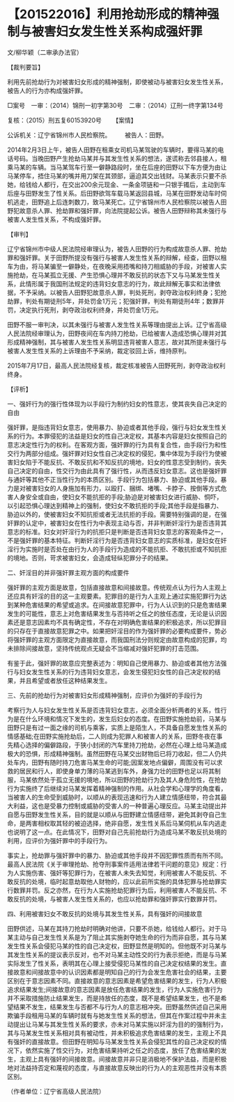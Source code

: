 # 【201522016】利用抢劫形成的精神强制与被害妇女发生性关系构成强奸罪

文/柳华颖（二审承办法官）

【裁判要旨】

利用先前抢劫行为对被害妇女形成的精神强制，即使被动与被害妇女发生性关系，被告人的行为亦构成强奸罪。

□案号　一审：（2014）锦刑一初字第30号　二审：（2014）辽刑一终字第134号

复核：（2015）刑五复60153920号 　　【案情】

公诉机关：辽宁省锦州市人民检察院。 　　被告人：田野。

2014年2月3日上午，被告人田野在租乘女司机马某驾驶的车辆时，要得马某的电话号码。当晚田野产生抢劫马某并与其发生性关系的想法，遂谎称去邻县接人，租乘马某的车辆。当马某驾车行至一僻静路段时，坐在后座的田野以下车方便为由让马某停车，捂住马某的嘴并用刀架在其颈部，逼迫其交出钱财。马某表示只要不杀她，给钱给人都行，在交出200余元现金、一条金项链和一只银手镯后，主动到车后座与田野发生了性关系。后田野欲驾车载马某返回县城，马某在田野发动车时伺机逃走，田野追上后连刺数刀，致马某死亡。辽宁省锦州市人民检察院以被告人田野犯故意杀人罪、抢劫罪和强奸罪，向法院提起公诉。被告人田野辩称其未强行与被害人发生性关系，不构成强奸罪。

【审判】

辽宁省锦州市中级人民法院经审理认为，被告人田野的行为构成故意杀人罪、抢劫罪和强奸罪。关于田野所提没有强行与被害人发生性关系的辩解，经查，田野以租车为由，将马某骗至一僻静处，在夜晚采用捂嘴和持刀相威胁的手段，对被害人实施抢劫，在马某孤立无援、产生恐惧心理并不敢反抗的状态下又与马某发生性关系，此情形属于我国刑法规定的违背妇女意志的行为，故此辩解无事实和法律依据，不予采纳。以被告人田野犯故意杀人罪，判处死刑，剥夺政治权利终身；犯抢劫罪，判处有期徒刑5年，并处罚金1万元；犯强奸罪，判处有期徒刑4年；数罪并罚，决定执行死刑，剥夺政治权利终身，并处罚金1万元。

田野不服一审判决，以其未强行与被害人发生性关系等理由提出上诉。辽宁省高级人民法院经审理认为，田野夜间在车内持刀抢劫，已给被害人造成恐惧心理并对其形成精神强制，其与被害人发生性关系明显违背被害人意志，故对其所提未强行与被害人发生性关系的上诉理由不予采纳，裁定驳回上诉，维持原判。

2015年7月17日，最高人民法院经复核，裁定核准被告人田野死刑，剥夺政治权利终身。

【评析】

一、强奸行为的强行性体现为以手段行为制约妇女的性意志，使其丧失自己决定的自由

强奸罪，是指违背妇女意志，使用暴力、胁迫或者其他手段，强行与妇女发生性关系的行为。本罪侵犯的法益是妇女的性自己决定权，其基本内容是妇女按照自己的意志决定性行为的权利。在客观方面，强奸罪的行为具有复合性，由手段行为和性交行为两部分组成。强奸罪对妇女性自己决定权的侵犯，集中体现为手段行为使被害妇女陷于不能反抗、不敢反抗和不知反抗的境地，妇女的性意志受到制约，丧失自己决定的自由，性交行为由此具有了强行性，从而违反妇女意志。这也是强奸罪与通奸等其他不正当性行为的本质区别。手段行为包括暴力、胁迫或其他手段。暴力是对被害妇女的人身施加有形力，以殴打、捆绑、堵嘴、卡脖子、按倒等方式危害人身安全或自由，使妇女不能抗拒的手段;胁迫是对被害妇女进行威胁、恫吓，以引起恐惧心理达到精神上的强制，使妇女不敢抗拒的手段;其他手段是指暴力、胁迫以外的，使被害妇女不知抗拒或者无法抗拒的手段。需要特别强调的是，在强奸罪的认定中，被害妇女在性行为中表现主动与否，并非判断奸淫行为是否违背其意志的标准。妇女对奸淫行为的抗拒只是判断是否违背妇女意志的客观条件之一，不是强奸罪的基本特征。判断奸淫行为是否违背妇女意志的实质标准，是妇女在奸淫行为实施时是否处在由行为人的手段行为造成的不能抗拒、不敢抗拒或不知抗拒的境地。否则，苛求被害妇女，会造成轻纵犯罪分子的结果。

二、奸淫目的并非强奸罪主观方面的构成要件

强奸罪的主观方面是故意，包括直接故意和间接故意。传统观点认为行为人主观上还应具有奸淫的目的这一主观要素。犯罪目的是行为人主观上通过实施犯罪行为达到某种危害结果的希望或追求。在间接故意犯罪中，行为人认识到的只是危害结果发生的可能性，意志上对危害结果发生与否持听之任之的放任态度，无论是认识因素还是意志因素均不具有确定性，不存在对明确危害结果的积极追求，所以犯罪目的只存在于直接故意犯罪之中。如果把奸淫目的作为强奸罪的必要构成要件，势必将强奸罪的主观方面限定为直接故意，而我国刑法分则规定由故意构成的犯罪，均未排除间接故意，坚持传统观点无疑会不当缩减对强奸犯罪的打击范围。

有鉴于此，强奸罪的故意应完整表述为：明知自己使用暴力、胁迫或者其他方法强行与妇女发生性关系的行为违背妇女意志，会发生侵犯妇女性的自己决定权的结果，并且希望或者放任这种结果发生。

三、先前的抢劫行为对被害妇女形成精神强制，应评价为强奸的手段行为

考察行为人与妇女发生性关系是否违背妇女意志，必须全面分析两者的关系，性行为是在什么环境和情况下发生的，发生后妇女的态度。在田野实施抢劫前，马某与田野只是有过一面之缘的司机与乘客，实质上是陌生人，不具备自愿发生性关系的情感基础;在田野实施抢劫后，二人则成为犯罪人和被害人的关系，田野冬夜在事先精心选择的偏僻路段，于狭小封闭的汽车里持刀抢劫，必然在心理上给马某造成极大的恐惧，形成精神强制。虽然田野在马某交出财物后已将刀收起，但二人仍共处车内，田野有随时持刀危害马某生命的可能;因案发地点偏僻，周围没有可以求救的居民和行人，即使身单力薄的马某逃到车外，身强力壮的田野也足以将其制服，马某依然处于孤立无援的境地，所以田野的抢劫行为及其人身危险性，在抢劫行为实施终了后继续对马某发挥着精神强制的作用。从社会学和心理学的角度看，当被害人的生命受到威胁时，以顺从的表现迅速和行为人建立情感纽带，符合其最大利益，这也是受暴力控制或威胁的受害人的一种普遍心理反应。马某主动提出并自愿与田野发生性关系，目的就是以顺从与田野建立情感纽带，避免其剥夺自己生命，是两害相权取其轻的被迫选择，绝非自愿，发生性关系后马某伺机从车内逃走也说明了这一点。在此情况下，田野对自己先前抢劫行为造成马某不敢反抗处境的利用，应评价为强奸罪中的手段行为。

事实上，抢劫罪与强奸罪中的暴力、胁迫或其他手段并不因犯罪性质而有所不同。最高人民法院《关于审理抢劫、抢夺刑事案件适用法律若干问题的意见》规定：行为人实施伤害、强奸等犯罪行为，在被害人未失去知觉，利用被害人不能反抗、不敢反抗的处境，临时起意劫取他人财物的，应以此前所实施的具体犯罪与抢劫罪实行数罪并罚。反之亦然，在行为人实施抢劫犯罪行为后，利用被害人不能反抗、不敢反抗的处境，与被害人发生性关系的，也应以抢劫罪和强奸罪实行数罪并罚。

四、利用被害妇女不敢反抗的处境与其发生性关系，具有强奸的间接故意

田野供述，马某在其持刀抢劫时明确对他讲，只要不杀她，给钱给人都行。对于马某主动与自己发生性关系是为了阻止其实施剥夺她生命的行为而非自愿，其与马某发生性关系会侵犯马某的性的自己决定权，田野显然是明知的。但他既不对马某与其发生性关系的提议表示反对，也不对马某主动性交的行为表示拒绝，而是与马某实际发生了性关系，表明其在心理上接受侵犯马某性的自己决定权结果的发生。直接故意和间接故意中的认识因素都是明知自己的行为会发生危害社会的结果，主要区别在于意志因素不同。直接故意的意志因素是希望危害结果的发生，行为人积极追求结果发生;间接故意的意志因素是放任危害结果的发生，行为人实施危害行为并不采取措施防止结果发生，而是持放任的态度，既不是希望结果发生，也不是希望结果不发生，结果发生与否都不与行为人的意志相冲突。田野虽然供述自己采用欺骗手段租用马某的车辆时就有与她发生性关系的想法，但其在作案过程中并未主动提出让马某与其发生性关系的要求，亦未对马某实施以奸淫为目的的强制行为，其与马某发生性关系相对具有被动性，并未积极追求危害结果的发生，主观上不具有强奸的直接故意。但田野在明知与马某发生性关系会侵犯其性的自己决定权的情况下，依然实施了性交行为，对危害结果持听之任之的态度，放任了危害结果的发生，主观上具有强奸的间接故意。间接故意并非只是消极地不保护法益，而是积极地对法益持否定和蔑视的态度，与直接故意反映出的行为人的主观恶性并没有本质区别。

（作者单位：辽宁省高级人民法院）